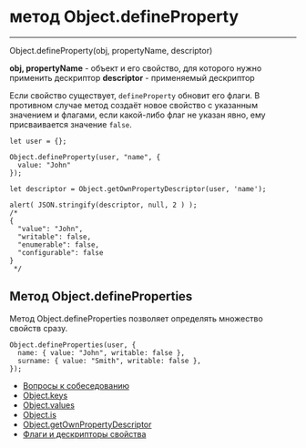 # метод Object.defineProperty
____

Object.defineProperty(obj, propertyName, descriptor)

**obj, propertyName** - oбъект и его свойство, для которого нужно применить дескриптор
**descriptor** - применяемый дескриптор

Если свойство существует, `defineProperty` обновит его флаги. В противном случае метод создаёт новое свойство с указанным значением и флагами, если какой-либо флаг не указан явно, ему присваивается значение `false`.

```
let user = {};

Object.defineProperty(user, "name", {
  value: "John"
});

let descriptor = Object.getOwnPropertyDescriptor(user, 'name');

alert( JSON.stringify(descriptor, null, 2 ) );
/*
{
  "value": "John",
  "writable": false,
  "enumerable": false,
  "configurable": false
}
 */
```

## Метод Object.defineProperties

Метод Object.defineProperties позволяет определять множество свойств сразу.

```
Object.defineProperties(user, {
  name: { value: "John", writable: false },
  surname: { value: "Smith", writable: false },
});
```

- [Вопросы к собеседованию](../../README.md)
- [Object.keys](./Object.keys.md)
- [Object.values](./Object.values.md)
- [Object.is](./Object.is.md)
- [Object.getOwnPropertyDescriptor](./Object.getOwnPropertyDescriptor.md)
- [Флаги и дескрипторы свойства](./flagsAndDescriptors.md)